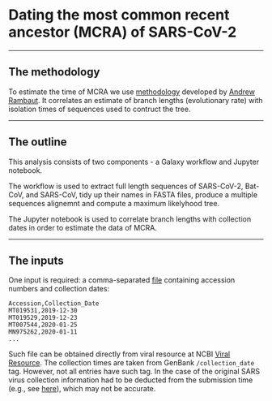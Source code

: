 # Dating the most common recent ancestor (MCRA) of SARS-CoV-2

----------------

## The methodology

To estimate the time of MCRA we use [methodology](https://doi.org/10.1093/bioinformatics/16.4.395) developed by [Andrew Rambaut](https://scholar.google.com/citations?user=JiYPDfoAAAAJ&hl=en&oi=ao).
It correlates an estimate of branch lengths (evolutionary rate) with isolation times of sequences used to contruct the tree.

-------------

## The outline

This analysis consists of two components - a Galaxy workflow and Jupyter notebook. 

The workflow is used to extract full length sequences of SARS-CoV-2, Bat-CoV, and SARS-CoV, tidy up their names in FASTA files, produce a multiple sequences alignemnt and compute a maximum likelyhood tree.

The Jupyter notebook is used to correlate branch lengths with collection dates in order to estimate the data of MCRA.

--------

## The inputs

One input is required: a comma-separated [file](acc_date.txt) containing accession numbers and collection dates:

```
Accession,Collection_Date
MT019531,2019-12-30
MT019529,2019-12-23
MT007544,2020-01-25
MN975262,2020-01-11
...
```

Such file can be obtained directly from viral resource at NCBI [Viral Resource](https://www.ncbi.nlm.nih.gov/labs/virus/). The collection times are taken from GenBank `/collection_date` tag. However, not all entries have such tag. In the case of the original SARS virus collection information had to be deducted from the submission time (e.g., see [here](https://www.ncbi.nlm.nih.gov/nucleotide/AY395003.1?report=genbank&log$=nuclalign&blast_rank=13&RID=4AX441XM016)), which may not be accurate. 
